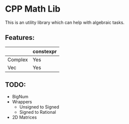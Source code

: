 # CPP Math Lib

This is an utility library which can help with algebraic tasks.

## Features:

|       | constexpr |
|-------|-----------|
|Complex| Yes       |
|Vec    | Yes       |


## TODO:  
* BigNum
* Wrappers  
    * Unsigned to Signed
    * Signed to Rational
* 2D Matrices